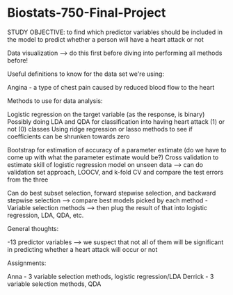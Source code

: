 # Biostats-750-Final-Project

STUDY OBJECTIVE: to find which predictor variables should be included in the model to predict whether a person will have a heart attack or not

Data visualization --> do this first before diving into performing all methods before!

Useful definitions to know for the data set we're using:

Angina - a type of chest pain caused by reduced blood flow to the heart

Methods to use for data analysis:

Logistic regression on the target variable (as the response, is binary)
Possibly doing LDA and QDA for classification into having heart attack (1) or not (0) classes
Using ridge regression or lasso methods to see if coefficients can be shrunken towards zero

Bootstrap for estimation of accuracy of a parameter estimate (do we have to come up with what the parameter estimate would be?)
Cross validation to estimate skill of logistic regression model on unseen data --> can do validation set approach, LOOCV, and k-fold CV and compare the test errors from the three

Can do best subset selection, forward stepwise selection, and backward stepwise selection --> compare best models picked by each method
-Variable selection methods --> then plug the result of that into logistic regression, LDA, QDA, etc. 

General thoughts:

-13 predictor variables --> we suspect that not all of them will be significant in predicting whether a heart attack will occur or not

Assignments:

Anna - 3 variable selection methods, logistic regression/LDA
Derrick - 3 variable selection methods, QDA

